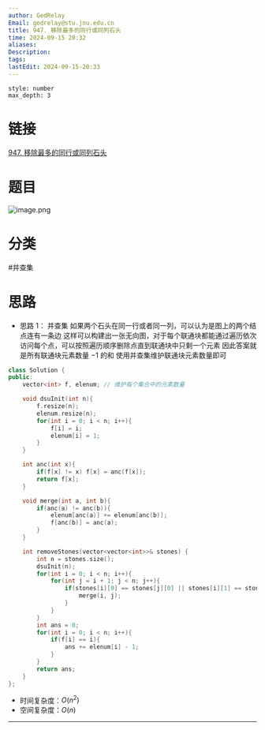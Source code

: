 ```yaml
---
author: GedRelay
Email: gedrelay@stu.jnu.edu.cn
title: 947. 移除最多的同行或同列石头
time: 2024-09-15 20:32
aliases: 
Description: 
tags: 
lastEdit: 2024-09-15-20:33
---
```


```toc
style: number
max_depth: 3
```

# 链接
[947. 移除最多的同行或同列石头](https://leetcode.cn/problems/most-stones-removed-with-same-row-or-column/) 

# 题目
![image.png](https://ged-pic-bed.oss-cn-guangzhou.aliyuncs.com/img/202409152032516.png)


# 分类
#并查集 

# 思路
- 思路 1：
并查集
如果两个石头在同一行或者同一列，可以认为是图上的两个结点连有一条边
这样可以构建出一张无向图，对于每个联通块都能通过遍历依次访问每个点，可以按照遍历顺序删除点直到联通块中只剩一个元素
因此答案就是所有联通块元素数量 $-1$ 的和
使用并查集维护联通块元素数量即可


```cpp
class Solution {
public:
    vector<int> f, elenum; // 维护每个集合中的元素数量

    void dsuInit(int n){
        f.resize(n);
        elenum.resize(n);
        for(int i = 0; i < n; i++){
            f[i] = i;
            elenum[i] = 1;
        }
    }

    int anc(int x){
        if(f[x] != x) f[x] = anc(f[x]);
        return f[x];
    }

    void merge(int a, int b){
        if(anc(a) != anc(b)){
            elenum[anc(a)] += elenum[anc(b)];
            f[anc(b)] = anc(a);
        }
    }

    int removeStones(vector<vector<int>>& stones) {
        int n = stones.size();
        dsuInit(n);
        for(int i = 0; i < n; i++){
            for(int j = i + 1; j < n; j++){
                if(stones[i][0] == stones[j][0] || stones[i][1] == stones[j][1]){
                    merge(i, j);
                }
            }
        }
        int ans = 0;
        for(int i = 0; i < n; i++){
            if(f[i] == i){
                ans += elenum[i] - 1;
            }
        }
        return ans;
    }
};
```


- 时间复杂度：${O\left( n^{2}  \right)  }$ 
- 空间复杂度：${O\left( n \right)  }$ 


---


